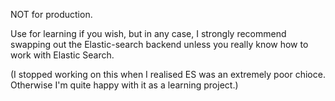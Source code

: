 NOT for production.

Use for learning if you wish, but in any case, I strongly recommend swapping out the Elastic-search backend unless you really know how to work with Elastic Search.

(I stopped working on this when I realised ES was an extremely poor chioce. Otherwise I'm quite happy with it as a learning project.)
